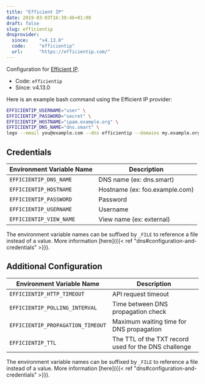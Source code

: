 ```yaml
---
title: "Efficient IP"
date: 2019-03-03T16:39:46+01:00
draft: false
slug: efficientip
dnsprovider:
  since:    "v4.13.0"
  code:     "efficientip"
  url:      "https://efficientip.com/"
---
```


<!-- THIS DOCUMENTATION IS AUTO-GENERATED. PLEASE DO NOT EDIT. -->
<!-- providers/dns/efficientip/efficientip.toml -->
<!-- THIS DOCUMENTATION IS AUTO-GENERATED. PLEASE DO NOT EDIT. -->


Configuration for [Efficient IP](https://efficientip.com/).


<!--more-->

- Code: `efficientip`
- Since: v4.13.0


Here is an example bash command using the Efficient IP provider:

```bash
EFFICIENTIP_USERNAME="user" \
EFFICIENTIP_PASSWORD="secret" \
EFFICIENTIP_HOSTNAME="ipam.example.org" \
EFFICIENTIP_DNS_NAME="dns.smart" \
lego --email you@example.com --dns efficientip --domains my.example.org run
```




## Credentials

| Environment Variable Name | Description |
|-----------------------|-------------|
| `EFFICIENTIP_DNS_NAME` | DNS name (ex: dns.smart) |
| `EFFICIENTIP_HOSTNAME` | Hostname (ex: foo.example.com) |
| `EFFICIENTIP_PASSWORD` | Password |
| `EFFICIENTIP_USERNAME` | Username |
| `EFFICIENTIP_VIEW_NAME` | View name (ex: external) |

The environment variable names can be suffixed by `_FILE` to reference a file instead of a value.
More information [here]({{< ref "dns#configuration-and-credentials" >}}).


## Additional Configuration

| Environment Variable Name | Description |
|--------------------------------|-------------|
| `EFFICIENTIP_HTTP_TIMEOUT` | API request timeout |
| `EFFICIENTIP_POLLING_INTERVAL` | Time between DNS propagation check |
| `EFFICIENTIP_PROPAGATION_TIMEOUT` | Maximum waiting time for DNS propagation |
| `EFFICIENTIP_TTL` | The TTL of the TXT record used for the DNS challenge |

The environment variable names can be suffixed by `_FILE` to reference a file instead of a value.
More information [here]({{< ref "dns#configuration-and-credentials" >}}).





<!-- THIS DOCUMENTATION IS AUTO-GENERATED. PLEASE DO NOT EDIT. -->
<!-- providers/dns/efficientip/efficientip.toml -->
<!-- THIS DOCUMENTATION IS AUTO-GENERATED. PLEASE DO NOT EDIT. -->
